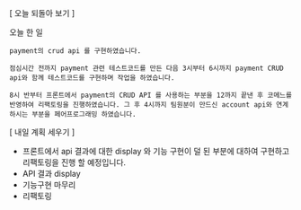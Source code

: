 [ 오늘 되돌아 보기 ]

오늘 한 일

```
payment의 crud api 를 구현하였습니다.

점심시간 전까지 payment 관련 테스트코드를 만든 다음 3시부터 6시까지 payment CRUD api와 함께 테스트코드를 구현하며 작업을 하였습니다.

8시 반부터 프론트에서 payment의 CRUD API 를 사용하는 부분을 12까지 끝낸 후 코메느를 반영하여 리팩토링을 진행하였습니다. 그 후 4시까지 팀원분이 만드신 account api와 연계하시는 부분을 페어프로그래밍 하였습니다.
```

[ 내일 계획 세우기 ]

- 프론트에서 api 결과에 대한 display 와 기능 구현이 덜 된 부분에 대하여 구현하고 리팩토링을 진행 할 예정입니다.
- API 결과 display
- 기능구현 마무리
- 리팩토링
